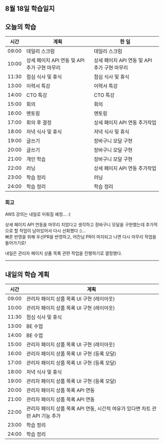 ## 8월 18일 학습일지

## 오늘의 학습

| 시간  | 계획                                         | 한 일                                        |
| ----- | -------------------------------------------- | -------------------------------------------- |
| 09:00 | 데일리 스크럼                                | 데일리 스크럼                                |
| 10:00 | 상세 페이지 API 연동 및 API 추가 구현 마무리 | 상세 페이지 API 연동 및 API 추가 구현 마무리 |
| 11:30 | 점심 식사 및 휴식                            | 점심 식사 및 휴식                            |
| 13:00 | 이력서 특강                                  | 이력서 특강                                  |
| 14:00 | CTO 특강                                     | CTO 특강                                     |
| 15:00 | 회의                                         | 회의                                         |
| 16:00 | 멘토링                                       | 멘토링                                       |
| 17:00 | 회의 후 결정                                 | 상세 페이지 API 연동 추가작업                |
| 18:00 | 저녁 식사 및 휴식                            | 저녁 식사 및 휴식                            |
| 19:00 | 글쓰기                                       | 장바구니 모달 구현                           |
| 20:00 | 글쓰기                                       | 장바구니 모달 구현                           |
| 21:00 | 개인 학습                                    | 장바구니 모달 구현                           |
| 22:00 | 러닝                                         | 상세 페이지 API 연동 추가작업                |
| 23:00 | 학습 정리                                    | 러닝                                         |
| 24:00 | 학습 정리                                    | 학습 정리                                    |

### 회고

AWS 강의는 내일로 미뤄질 예정... :(

상세 페이지 API 연동을 마무리 지었다고 생각하고 장바구니 모달을 구현했는데 추가적으로 할 작업이 남아있어서 다시 선회했다 :)...  
빠른 반영을 위해 우선PR을 반영하고, 어진님 PR이 머지되고 나면 다시 마무리 작업을 들어가기로!

내일은 관리자 페이지 상품 목록 관련 작업을 진행하기로 결정했다.

---

## 내일의 학습 계획

| 시간  | 계획                                                                           |
| ----- | ------------------------------------------------------------------------------ |
| 09:00 | 관리자 페이지 상품 목록 UI 구현 (레이아웃)                                     |
| 10:00 | 관리자 페이지 상품 목록 UI 구현 (레이아웃)                                     |
| 11:30 | 점심 식사 및 휴식                                                              |
| 13:00 | BE 수업                                                                        |
| 14:00 | BE 수업                                                                        |
| 15:00 | 관리자 페이지 상품 목록 UI 구현 (레이아웃)                                     |
| 16:00 | 관리자 페이지 상품 목록 UI 구현 (등록 모달)                                    |
| 17:00 | 관리자 페이지 상품 목록 UI 구현 (등록 모달)                                    |
| 18:00 | 저녁 식사 및 휴식                                                              |
| 19:00 | 관리자 페이지 상품 목록 UI 구현 (등록 모달)                                    |
| 20:00 | 관리자 페이지 상품 목록 API 연동                                               |
| 21:00 | 관리자 페이지 상품 목록 API 연동                                               |
| 22:00 | 관리자 페이지 상품 목록 API 연동, 시간적 여유가 있다면 차트 관련 API 기능 추가 |
| 23:00 | 학습 정리                                                                      |
| 24:00 | 학습 정리                                                                      |
